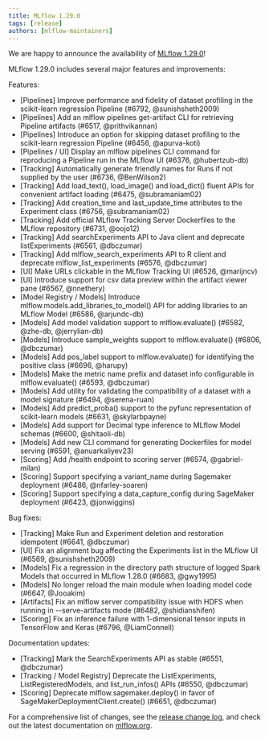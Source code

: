 ```yaml
---
title: MLflow 1.29.0
tags: [release]
authors: [mlflow-maintainers]
---
```


We are happy to announce the availability of [MLflow 1.29.0](https://github.com/mlflow/mlflow/releases/tag/v1.29.0)!

MLflow 1.29.0 includes several major features and improvements:

Features:

- [Pipelines] Improve performance and fidelity of dataset profiling in the scikit-learn regression Pipeline (#6792, @sunishsheth2009)
- [Pipelines] Add an mlflow pipelines get-artifact CLI for retrieving Pipeline artifacts (#6517, @prithvikannan)
- [Pipelines] Introduce an option for skipping dataset profiling to the scikit-learn regression Pipeline (#6456, @apurva-koti)
- [Pipelines / UI] Display an mlflow pipelines CLI command for reproducing a Pipeline run in the MLflow UI (#6376, @hubertzub-db)
- [Tracking] Automatically generate friendly names for Runs if not supplied by the user (#6736, @BenWilson2)
- [Tracking] Add load_text(), load_image() and load_dict() fluent APIs for convenient artifact loading (#6475, @subramaniam02)
- [Tracking] Add creation_time and last_update_time attributes to the Experiment class (#6756, @subramaniam02)
- [Tracking] Add official MLflow Tracking Server Dockerfiles to the MLflow repository (#6731, @oojo12)
- [Tracking] Add searchExperiments API to Java client and deprecate listExperiments (#6561, @dbczumar)
- [Tracking] Add mlflow_search_experiments API to R client and deprecate mlflow_list_experiments (#6576, @dbczumar)
- [UI] Make URLs clickable in the MLflow Tracking UI (#6526, @marijncv)
- [UI] Introduce support for csv data preview within the artifact viewer pane (#6567, @nnethery)
- [Model Registry / Models] Introduce mlflow.models.add_libraries_to_model() API for adding libraries to an MLflow Model (#6586, @arjundc-db)
- [Models] Add model validation support to mlflow.evaluate() (#6582, @zhe-db, @jerrylian-db)
- [Models] Introduce sample_weights support to mlflow.evaluate() (#6806, @dbczumar)
- [Models] Add pos_label support to mlflow.evaluate() for identifying the positive class (#6696, @harupy)
- [Models] Make the metric name prefix and dataset info configurable in mlflow.evaluate() (#6593, @dbczumar)
- [Models] Add utility for validating the compatibility of a dataset with a model signature (#6494, @serena-ruan)
- [Models] Add predict_proba() support to the pyfunc representation of scikit-learn models (#6631, @skylarbpayne)
- [Models] Add support for Decimal type inference to MLflow Model schemas (#6600, @shitaoli-db)
- [Models] Add new CLI command for generating Dockerfiles for model serving (#6591, @anuarkaliyev23)
- [Scoring] Add /health endpoint to scoring server (#6574, @gabriel-milan)
- [Scoring] Support specifying a variant_name during Sagemaker deployment (#6486, @nfarley-soaren)
- [Scoring] Support specifying a data_capture_config during SageMaker deployment (#6423, @jonwiggins)

Bug fixes:

- [Tracking] Make Run and Experiment deletion and restoration idempotent (#6641, @dbczumar)
- [UI] Fix an alignment bug affecting the Experiments list in the MLflow UI (#6569, @sunishsheth2009)
- [Models] Fix a regression in the directory path structure of logged Spark Models that occurred in MLflow 1.28.0 (#6683, @gwy1995)
- [Models] No longer reload the main module when loading model code (#6647, @Jooakim)
- [Artifacts] Fix an mlflow server compatibility issue with HDFS when running in --serve-artifacts mode (#6482, @shidianshifen)
- [Scoring] Fix an inference failure with 1-dimensional tensor inputs in TensorFlow and Keras (#6796, @LiamConnell)

Documentation updates:

- [Tracking] Mark the SearchExperiments API as stable (#6551, @dbczumar)
- [Tracking / Model Registry] Deprecate the ListExperiments, ListRegisteredModels, and list_run_infos() APIs (#6550, @dbczumar)
- [Scoring] Deprecate mlflow.sagemaker.deploy() in favor of SageMakerDeploymentClient.create() (#6651, @dbczumar)

For a comprehensive list of changes, see the [release change log](https://github.com/mlflow/mlflow/releases/tag/v1.29.0), and check out the latest documentation on [mlflow.org](http://mlflow.org/).
